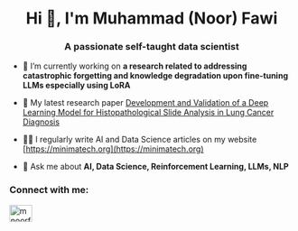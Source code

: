 <h1 align="center">Hi 👋, I'm Muhammad (Noor) Fawi</h1>
<h3 align="center">A passionate self-taught data scientist</h3>

- 🔭 I’m currently working on **a research related to addressing catastrophic forgetting and knowledge degradation upon fine-tuning LLMs especially using LoRA**

- 📝 My latest research paper [Development and Validation of a Deep Learning Model for Histopathological Slide Analysis in Lung Cancer Diagnosis](https://www.mdpi.com/2072-6694/16/8/1506)

- 👨‍💻 I regularly write AI and Data Science articles on my website [https://minimatech.org](https://minimatech.org)

- 💬 Ask me about **AI, Data Science, Reinforcement Learning, LLMs, NLP**

<h3 align="left">Connect with me:</h3>
<p align="left">
<a href="https://linkedin.com/in/mnoorfawi" target="blank"><img align="center" src="https://raw.githubusercontent.com/rahuldkjain/github-profile-readme-generator/master/src/images/icons/Social/linked-in-alt.svg" alt="mnoorfawi" height="30" width="40" /></a>
</p>
